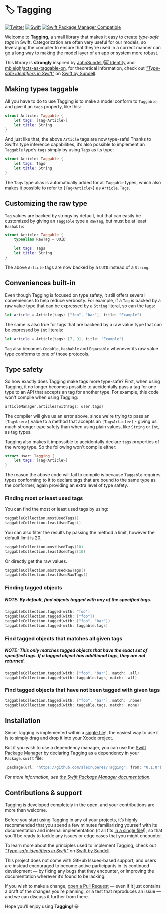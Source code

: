 # 🏷 Tagging
[![Twitter](https://img.shields.io/badge/contact-@alexruperez-0FABFF.svg?style=flat)](http://twitter.com/alexruperez)
[![Swift](https://img.shields.io/badge/Swift-5-orange.svg?style=flat)](https://swift.org)
[![Swift Package Manager Compatible](https://img.shields.io/badge/Swift%20Package%20Manager-compatible-4BC51D.svg?style=flat)](https://github.com/apple/swift-package-manager)

Welcome to **Tagging**, a small library that makes it easy to create *type-safe tags* in Swift.
Categorization are often very useful for our models, so leveraging the compiler to ensure that they're used in a correct manner can go a long way to making the model layer of an app or system more robust.

This library is **strongly** inspired by [JohnSundell](https://github.com/JohnSundell)/[🆔 Identity](https://github.com/JohnSundell/Identity) and [mbleigh](https://github.com/mbleigh)/[acts-as-taggable-on](https://github.com/mbleigh/acts-as-taggable-on), for theoretical information, check out *["Type-safe identifiers in Swift"](https://www.swiftbysundell.com/posts/type-safe-identifiers-in-swift)* on [Swift by Sundell](https://www.swiftbysundell.com).

## Making types taggable

All you have to do to use Tagging is to make a model conform to `Taggable`, and give it an `tags` property, like this:

```swift
struct Article: Taggable {
    let tags: [Tag<Article>]
    let title: String
}
```

And just like that, the above `Article` tags are now type-safe! Thanks to Swift’s type inference capabilities, it’s also possible to implement an `Taggable` type’s `tags` simply by using `Tags` as its type:

```swift
struct Article: Taggable {
    let tags: Tags
    let title: String
}
```

The `Tags` type alias is automatically added for all `Taggable` types, which also makes it possible to refer to `[Tag<Article>]` as `Article.Tags`.

## Customizing the raw type

`Tag` values are backed by strings by default, but that can easily be customized by giving an `Taggable` type a `RawTag`, but must be at least `Hashable`:

```swift
struct Article: Taggable {
    typealias RawTag = UUID

    let tags: Tags
    let title: String
}
```

The above `Article` tags are now backed by a `UUID` instead of a `String`.

## Conveniences built-in

Even though Tagging is focused on type safety, it still offers several conveniences to help reduce verbosity. For example, if a `Tag` is backed by a raw value type that can be expressed by a `String` literal, so can the tags:

```swift
let article = Article(tags: ["foo", "bar"], title: "Example")
```

The same is also true for tags that are backend by a raw value type that can be expressed by `Int` literals:

```swift
let article = Article(tags: [7, 9], title: "Example")
```

`Tag` also becomes `Codable`, `Hashable` and `Equatable` whenever its raw value type conforms to one of those protocols.

## Type safety

So how exactly does Tagging make tags more type-safe? First, when using Tagging, it no longer becomes possible to accidentally pass a tag for one type to an API that accepts an tag for another type. For example, this code won't compile when using Tagging:

```swift
articleManager.articles(withTags: user.tags)
```

The compiler will give us an error above, since we're trying to pass an `[Tag<User>]` value to a method that accepts an `[Tag<Article>]` - giving us much stronger type safety than when using plain values, like `String` or `Int`, as tag types.

Tagging also makes it impossible to accidentally declare `tags` properties of the wrong type. So the following won't compile either:

```swift
struct User: Tagging {
    let tags: [Tag<Article>]
}
```

The reason the above code will fail to compile is because `Taggable` requires types conforming to it to declare tags that are bound to the same type as the conformer, again providing an extra level of type safety.

### Finding most or least used tags

You can find the most or least used tags by using:

```swift
taggableCollection.mostUsedTags()
taggableCollection.leastUsedTags()
```

You can also filter the results by passing the method a limit, however the default limit is 20.

```swift
taggableCollection.mostUsedTags(10)
taggableCollection.leastUsedTags(10)
```

Or directly get the raw values.

```swift
taggableCollection.mostUsedRawTags()
taggableCollection.leastUsedRawTags()
```

### Finding tagged objects
##### NOTE: By default, find objects tagged with any of the specified tags.

```swift
taggableCollection.tagged(with: "foo")
taggableCollection.tagged(with: ["foo"])
taggableCollection.tagged(with: ["foo", "bar"])
taggableCollection.tagged(with: taggable.tags)
```

### Find tagged objects that matches all given tags
##### NOTE: This only matches tagged objects that have the exact set of specified tags. If a tagged object has additional tags, they are not returned.

```swift
taggableCollection.tagged(with: ["foo", "bar"], match: .all)
taggableCollection.tagged(with: taggable.tags, match: .all)
```

### Find tagged objects that have not been tagged with given tags
```swift
taggableCollection.tagged(with: ["foo", "bar"], match: .none)
taggableCollection.tagged(with: taggable.tags, match: .none)
```

## Installation

Since Tagging is implemented within a [single file](https://github.com/alexruperez/Tagging/blob/master/Tagging/Tagging.swift)!, the easiest way to use it is to simply drag and drop it into your Xcode project.

But if you wish to use a dependency manager, you can use the [Swift Package Manager](https://github.com/apple/swift-package-manager) by declaring Tagging as a dependency in your `Package.swift` file:

```swift
.package(url: "https://github.com/alexruperez/Tagging", from: "0.1.0")
```

*For more information, see [the Swift Package Manager documentation](https://github.com/apple/swift-package-manager/tree/master/Documentation).*

## Contributions & support

Tagging is developed completely in the open, and your contributions are more than welcome.

Before you start using Tagging in any of your projects, it’s highly recommended that you spend a few minutes familiarizing yourself with its documentation and internal implementation (it all fits [in a single file](https://github.com/alexruperez/Tagging/blob/master/Tagging/Tagging.swift)!), so that you’ll be ready to tackle any issues or edge cases that you might encounter.

To learn more about the principles used to implement Tagging, check out *["Type-safe identifiers in Swift"](https://www.swiftbysundell.com/posts/type-safe-identifiers-in-swift)* on [Swift by Sundell](https://www.swiftbysundell.com).

This project does not come with GitHub Issues-based support, and users are instead encouraged to become active participants in its continued development — by fixing any bugs that they encounter, or improving the documentation wherever it’s found to be lacking.

If you wish to make a change, [open a Pull Request](https://github.com/alexruperez/Tagging/pull/new) — even if it just contains a draft of the changes you’re planning, or a test that reproduces an issue — and we can discuss it further from there.

Hope you’ll enjoy using **Tagging**! 😀
